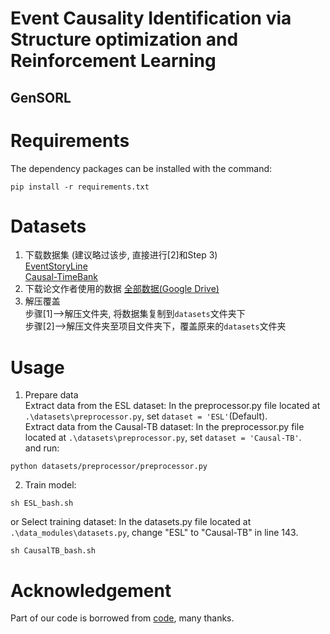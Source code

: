 # Event Causality Identification via Structure optimization and Reinforcement Learning


## GenSORL

# Requirements

The dependency packages can be installed with the command:

```
pip install -r requirements.txt
```


Datasets
==========
1. 下载数据集 (建议略过该步, 直接进行[2]和Step 3)  
    [EventStoryLine](https://github.com/tommasoc80/EventStoryLine)  
    [Causal-TimeBank](https://github.com/paramitamirza/Causal-TimeBank)
2. 下载论文作者使用的数据
    [全部数据(Google Drive)](https://drive.google.com/drive/folders/1juvVPa7wqYqBYzj-wvpwbBKV3Jkufk11?usp=sharing)  
3. 解压覆盖  
    步骤[1]-->解压文件夹, 将数据集复制到`datasets`文件夹下  
    步骤[2]-->解压文件夹至项目文件夹下，覆盖原来的`datasets`文件夹
# Usage

1. Prepare data\
Extract data from the ESL dataset: In the preprocessor.py file located at ```.\datasets\preprocessor.py```, set ```dataset = 'ESL'```(Default).<br>
Extract data from the Causal-TB dataset: In the preprocessor.py file located at ```.\datasets\preprocessor.py```, set ```dataset = 'Causal-TB'```.<br>
and run:

```
python datasets/preprocessor/preprocessor.py
```


2. Train model:
```
sh ESL_bash.sh
```
or Select training dataset: In the datasets.py file located at ```.\data_modules\datasets.py```, change "ESL" to "Causal-TB" in line 143.
```
sh CausalTB_bash.sh
```


# Acknowledgement
Part of our code is borrowed from [code](https://github.com/hieumdt/GenECI), many thanks.

